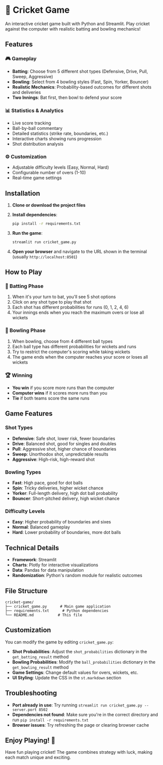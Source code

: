 # 🏏 Cricket Game

An interactive cricket game built with Python and Streamlit. Play cricket against the computer with realistic batting and bowling mechanics!

## Features

### 🎮 Gameplay
- **Batting**: Choose from 5 different shot types (Defensive, Drive, Pull, Sweep, Aggressive)
- **Bowling**: Select from 4 bowling styles (Fast, Spin, Yorker, Bouncer)
- **Realistic Mechanics**: Probability-based outcomes for different shots and deliveries
- **Two Innings**: Bat first, then bowl to defend your score

### 📊 Statistics & Analytics
- Live score tracking
- Ball-by-ball commentary
- Detailed statistics (strike rate, boundaries, etc.)
- Interactive charts showing runs progression
- Shot distribution analysis

### ⚙️ Customization
- Adjustable difficulty levels (Easy, Normal, Hard)
- Configurable number of overs (1-10)
- Real-time game settings

## Installation

1. **Clone or download the project files**

2. **Install dependencies**:
   ```bash
   pip install -r requirements.txt
   ```

3. **Run the game**:
   ```bash
   streamlit run cricket_game.py
   ```

4. **Open your browser** and navigate to the URL shown in the terminal (usually `http://localhost:8501`)

## How to Play

### 🏏 Batting Phase
1. When it's your turn to bat, you'll see 5 shot options
2. Click on any shot type to play that shot
3. Each shot has different probabilities for runs (0, 1, 2, 4, 6)
4. Your innings ends when you reach the maximum overs or lose all wickets

### 🎯 Bowling Phase
1. When bowling, choose from 4 different ball types
2. Each ball type has different probabilities for wickets and runs
3. Try to restrict the computer's scoring while taking wickets
4. The game ends when the computer reaches your score or loses all wickets

### 🏆 Winning
- **You win** if you score more runs than the computer
- **Computer wins** if it scores more runs than you
- **Tie** if both teams score the same runs

## Game Features

### Shot Types
- **Defensive**: Safe shot, lower risk, fewer boundaries
- **Drive**: Balanced shot, good for singles and doubles
- **Pull**: Aggressive shot, higher chance of boundaries
- **Sweep**: Unorthodox shot, unpredictable results
- **Aggressive**: High-risk, high-reward shot

### Bowling Types
- **Fast**: High pace, good for dot balls
- **Spin**: Tricky deliveries, higher wicket chance
- **Yorker**: Full-length delivery, high dot ball probability
- **Bouncer**: Short-pitched delivery, high wicket chance

### Difficulty Levels
- **Easy**: Higher probability of boundaries and sixes
- **Normal**: Balanced gameplay
- **Hard**: Lower probability of boundaries, more dot balls

## Technical Details

- **Framework**: Streamlit
- **Charts**: Plotly for interactive visualizations
- **Data**: Pandas for data manipulation
- **Randomization**: Python's random module for realistic outcomes

## File Structure

```
cricket-game/
├── cricket_game.py      # Main game application
├── requirements.txt      # Python dependencies
└── README.md           # This file
```

## Customization

You can modify the game by editing `cricket_game.py`:

- **Shot Probabilities**: Adjust the `shot_probabilities` dictionary in the `get_batting_result` method
- **Bowling Probabilities**: Modify the `ball_probabilities` dictionary in the `get_bowling_result` method
- **Game Settings**: Change default values for overs, wickets, etc.
- **UI Styling**: Update the CSS in the `st.markdown` section

## Troubleshooting

- **Port already in use**: Try running `streamlit run cricket_game.py --server.port 8502`
- **Dependencies not found**: Make sure you're in the correct directory and run `pip install -r requirements.txt`
- **Browser issues**: Try refreshing the page or clearing browser cache

## Enjoy Playing! 🏏

Have fun playing cricket! The game combines strategy with luck, making each match unique and exciting. 